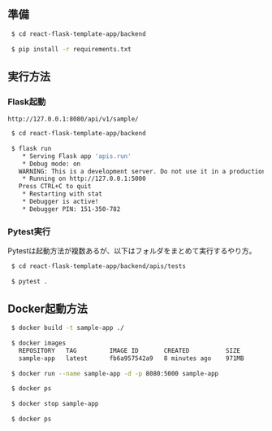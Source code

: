 ## 準備

```sh
 $ cd react-flask-template-app/backend
 
 $ pip install -r requirements.txt
```

## 実行方法

### Flask起動

`http://127.0.0.1:8080/api/v1/sample/`

```sh
 $ cd react-flask-template-app/backend
 
 $ flask run
    * Serving Flask app 'apis.run'
    * Debug mode: on
   WARNING: This is a development server. Do not use it in a production deployment. Use a production WSGI server instead.
    * Running on http://127.0.0.1:5000
   Press CTRL+C to quit
    * Restarting with stat
    * Debugger is active!
    * Debugger PIN: 151-350-782
```

### Pytest実行

Pytestは起動方法が複数あるが、以下はフォルダをまとめて実行するやり方。

```sh
 $ cd react-flask-template-app/backend/apis/tests
 
 $ pytest .
```

## Docker起動方法

```sh
 $ docker build -t sample-app ./
 
 $ docker images
   REPOSITORY   TAG         IMAGE ID       CREATED          SIZE
   sample-app   latest      fb6a957542a9   8 minutes ago    971MB
 
 $ docker run --name sample-app -d -p 8080:5000 sample-app
 
 $ docker ps
 
 $ docker stop sample-app
 
 $ docker ps
```